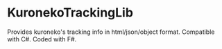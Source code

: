 # KuronekoTrackingLib
 Provides kuroneko's tracking info in html/json/object format. Compatible with C#.  Coded with F#.
